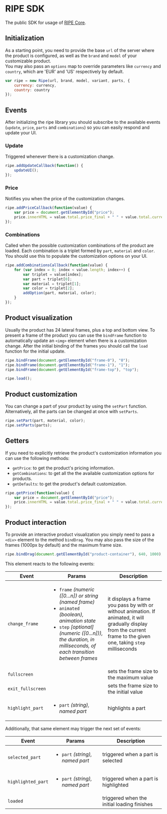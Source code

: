 # RIPE SDK

The public SDK for usage of [RIPE Core](https://github.com/ripe-tech/ripe-core).

## Initialization
As a starting point, you need to provide the base `url` of the server where the product is configured, as well as the `brand` and `model` of your customizable product.  
You may also pass an `options` map to override parameters like `currency` and `country`, which are 'EUR' and 'US' respectively by default.

```javascript
var ripe = new Ripe(url, brand, model, variant, parts, {
    currency: currency,
    country: country
});
```

## Events
After initializing the ripe library you should subscribe to the available events (`update`, `price`, `parts` and `combinations`) so you can easily respond and update your UI.

### Update

Triggered whenever there is a customization change.

```javascript
ripe.addUpdateCallback(function() {
    updateUI();
});
```

### Price
Notifies you when the price of the customization changes.

```javascript
ripe.addPriceCallback(function(value) {
    var price = document.getElementById("price");
    price.innerHTML = value.total.price_final + " " + value.total.currency;
});
```

### Combinations
Called when the possible customization combinations of the product are loaded. Each combination is a triplet formed by `part`, `material` and `color`. You should use this to populate the customization options on your UI.

```javascript
ripe.addCombinationsCallback(function(value) {
    for (var index = 0; index < value.length; index++) {
        var triplet = value[index];
        var part = triplet[0];
        var material = triplet[1];
        var color = triplet[2];
        addOption(part, material, color);
    }
});
```

## Product visualization
Usually the product has 24 lateral frames, plus a top and bottom view.
To present a frame of the product you can use the `bindFrame` function to automatically update an `<img>` element when there is a customization change.
After the initial binding of the frames you should call the `load` function for the initial update.

```javascript
ripe.bindFrame(document.getElementById("frame-0"), "0");
ripe.bindFrame(document.getElementById("frame-1"), "1");
ripe.bindFrame(document.getElementById("frame-top"), "top");

ripe.load();
```

## Product customization
You can change a part of your product by using the `setPart` function.
Alternatively, all the parts can be changed at once with `setParts`.

```javascript
ripe.setPart(part, material, color);
ripe.setParts(parts);
```

## Getters
If you need to explicitly retrieve the product's customization information you can use the following methods:

- `getPrice`: to get the product's pricing information.
- `getCombinations`: to get all the the available customization options for products.
- `getDefaults`: to get the product's default customization.

```javascript
ripe.getPrice(function(value) {
    var price = document.getElementById("price");
    price.innerHTML = value.total.price_final + " " + value.total.currency;
});
```

## Product interaction
To provide an interactive product visualization you simply need to pass a `<div>` element to the method `bindDrag`. You may also pass the size of the frames (1000px by default) and the maximum frame size.

```javascript
ripe.bindDrag(document.getElementById("product-container"), 640, 1000);
```

This element reacts to the following events:

| Event | Params | Description |
| --- | --- | --- |
| `change_frame` | <ul><li>`frame` *(numeric ([0...n]) or string (named frame)*</li><li>`animated` *(boolean), animation state*</li><li>`step` *[optional] (numeric ([0...n])), the duration, in milliseconds, of each transition between frames*</li></ul> | it displays a frame you pass by with or without animation. If animated, it will gradually display from the current frame to the given one, taking `step` milliseconds |
| `fullscreen` | | sets the frame size to the maximum value |
| `exit_fullscreen` | | sets the frame size to the initial value |
| `highlight_part` | <ul><li>`part` *(string), named part*</li></ul> | highlights a part |

Additionally, that same element may trigger the next set of events:

| Event | Params | Description |
| --- | --- | --- |
| `selected_part` | <ul><li>`part` *(string), named part*</li></ul> | triggered when a part is selected |
| `highlighted_part` | <ul><li>`part` *(string), named part*</li></ul> | triggered when a part is highlighted |
| `loaded` | | triggered when the initial loading finishes |

